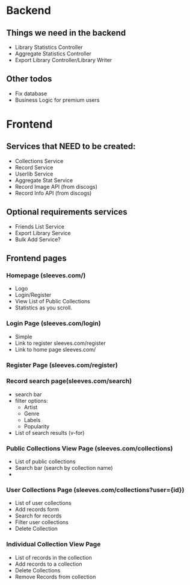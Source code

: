 # Backend

## Things we need in the backend
- Library Statistics Controller
- Aggregate Statistics Controller
- Export Library Controller/Library Writer

## Other todos
- Fix database
- Business Logic for premium users

# Frontend
## Services that NEED to be created:

- Collections Service
- Record Service
- Userlib Service
- Aggregate Stat Service
- Record Image API (from discogs)
- Record Info API (from discogs)

## Optional requirements services
- Friends List Service
- Export Library Service
- Bulk Add Service?




## Frontend pages

### Homepage (sleeves.com/)
- Logo
- Login/Register
- View List of Public Collections
- Statistics as you scroll.


### Login Page (sleeves.com/login)
- Simple
- Link to register sleeves.com/register
- Link to home page sleeves.com/


### Register Page (sleeves.com/register)


### Record search page(sleeves.com/search) 
- search bar
- filter options:
    - Artist
    - Genre
    - Labels
    - Popularity
- List of search results (v-for)



### Public Collections View Page (sleeves.com/collections)
- List of public collections
- Search bar (search by collection name)
-  


### User Collections Page (sleeves.com/collections?user={id})
- List of user collections
- Add records form 
- Search for records 
- Filter user collections
- Delete Collection


### Individual Collection View Page 
- List of records in the collection
- Add records to a collection
- Delete Collections
- Remove Records from collection
